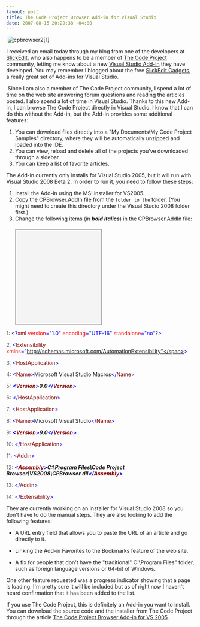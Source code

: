 ```yaml
---
layout: post
title: The Code Project Browser Add-in for Visual Studio
date: 2007-08-15 20:29:38 -04:00
---
```


 ![cpbrowser2[1]](http://gwb.blob.core.windows.net/sdorman/WindowsLiveWriter/TheCodeProjectBrowserAddinforVisualStudi_118BF/cpbrowser21_1.jpg) 

I received an email today through my blog from one of the developers at [SlickEdit](http://www.slickedit.com/component/option,com_frontpage/Itemid,1/), who also happens to be a member of [The Code Project](http://www.codeproject.com/ "The Code Project - Free Source Code and Tutorials") community, letting me know about a new [Visual Studio Add-in](http://www.codeproject.com/csharp/cpbrowser.asp) they have developed. You may remember I blogged about the free [SlickEdit Gadgets](http://geekswithblogs.net/sdorman/archive/2007/02/18/106641.aspx), a really great set of Add-ins for Visual Studio.

 Since I am also a member of The Code Project community, I spend a lot of time on the web site answering forum questions and reading the articles posted. I also spend a lot of time in Visual Studio. Thanks to this new Add-in, I can browse The Code Project directly in Visual Studio. I know that I can do this without the Add-in, but the Add-in provides some additional features:

1.  You can download files directly into a "My Documents\My Code Project Samples" directory, where they will be automatically unzipped and loaded into the IDE.  
2.  You can view, reload and delete all of the projects you've downloaded through a sidebar.  
3.  You can keep a list of favorite articles. 

The Add-in currently only installs for Visual Studio 2005, but it will run with Visual Studio 2008 Beta 2. In order to run it, you need to follow these steps:

1.  Install the Add-in using the MSI installer for VS2005.  
2.  Copy the CPBrowser.AddIn file from the `` folder to the `` folder. (You might need to create this directory under the Visual Studio 2008 folder first.)  
3.  Change the following items (in ***bold italics***) in the CPBrowser.AddIn file:  <div style="border-right: gray 1px solid; padding-right: 4px; border-top: gray 1px solid; padding-left: 4px; font-size: 8pt; padding-bottom: 4px; margin: 20px 0px 10px; overflow: auto; border-left: gray 1px solid; width: 46%; cursor: text; max-height: 300px; line-height: 12pt; padding-top: 4px; border-bottom: gray 1px solid; font-family: consolas, 'Courier New', courier, monospace; height: 245px; background-color: #f4f4f4"> <div style="padding-right: 0px; padding-left: 0px; font-size: 8pt; padding-bottom: 0px; overflow: visible; width: 100%; color: black; border-top-style: none; line-height: 12pt; padding-top: 0px; font-family: consolas, 'Courier New', courier, monospace; border-right-style: none; border-left-style: none; background-color: #f4f4f4; border-bottom-style: none">

<span style="color: #606060">   1:</span> <span style="color: #0000ff"><?</span><span style="color: #800000">xml</span> <span style="color: #ff0000">version</span><span style="color: #0000ff">="1.0"</span> <span style="color: #ff0000">encoding</span><span style="color: #0000ff">="UTF-16"</span> <span style="color: #ff0000">standalone</span><span style="color: #0000ff">="no"</span>?<span style="color: #0000ff">></span>

<span style="color: #606060">   2:</span> <span style="color: #0000ff"><</span><span style="color: #800000">Extensibility</span> <span style="color: #ff0000">xmlns</span><span style="color: #0000ff">="http://schemas.microsoft.com/AutomationExtensibility"</span><span style="color: #0000ff">></span>

<span style="color: #606060">   3:</span>     <span style="color: #0000ff"><</span><span style="color: #800000">HostApplication</span><span style="color: #0000ff">></span>

<span style="color: #606060">   4:</span>         <span style="color: #0000ff"><</span><span style="color: #800000">Name</span><span style="color: #0000ff">></span>Microsoft Visual Studio Macros<span style="color: #0000ff"></</span><span style="color: #800000">Name</span><span style="color: #0000ff">></span>

<span style="color: #606060">   5:</span>         ***<span style="color: #0000ff"><</span><span style="color: #800000">Version</span><span style="color: #0000ff">></span>9.0<span style="color: #0000ff"></</span><span style="color: #800000">Version</span><span style="color: #0000ff">></span>***

<span style="color: #606060">   6:</span>     <span style="color: #0000ff"></</span><span style="color: #800000">HostApplication</span><span style="color: #0000ff">></span>

<span style="color: #606060">   7:</span>     <span style="color: #0000ff"><</span><span style="color: #800000">HostApplication</span><span style="color: #0000ff">></span>

<span style="color: #606060">   8:</span>         <span style="color: #0000ff"><</span><span style="color: #800000">Name</span><span style="color: #0000ff">></span>Microsoft Visual Studio<span style="color: #0000ff"></</span><span style="color: #800000">Name</span><span style="color: #0000ff">></span>

<span style="color: #606060">   9:</span>         ***<span style="color: #0000ff"><</span><span style="color: #800000">Version</span><span style="color: #0000ff">></span>9.0<span style="color: #0000ff"></</span><span style="color: #800000">Version</span><span style="color: #0000ff">></span>***

<span style="color: #606060">  10:</span>     <span style="color: #0000ff"></</span><span style="color: #800000">HostApplication</span><span style="color: #0000ff">></span>

<span style="color: #606060">  11:</span>     <span style="color: #0000ff"><</span><span style="color: #800000">Addin</span><span style="color: #0000ff">></span>

<span style="color: #606060">  12:</span>         ***<span style="color: #0000ff"><</span><span style="color: #800000">Assembly</span><span style="color: #0000ff">></span>C:\Program Files\Code Project Browser\VS2008\CPBrowser.dll<span style="color: #0000ff"></</span><span style="color: #800000">Assembly</span><span style="color: #0000ff">></span>***

<span style="color: #606060">  13:</span>     <span style="color: #0000ff"></</span><span style="color: #800000">Addin</span><span style="color: #0000ff">></span>

<span style="color: #606060">  14:</span> <span style="color: #0000ff"></</span><span style="color: #800000">Extensibility</span><span style="color: #0000ff">></span>
</div></div>


They are currently working on an installer for Visual Studio 2008 so you don't have to do the manual steps. They are also looking to add the following features:

*   A URL entry field that allows you to paste the URL of an article and go directly to it. 

*   Linking the Add-in Favorites to the Bookmarks feature of the web site. 

*   A fix for people that don't have the "traditional" C:\Program Files" folder, such as foreign language versions or 64-bit of Windows.


One other feature requested was a progress indicator showing that a page is loading. I'm pretty sure it will be included but as of right now I haven't heard confirmation that it has been added to the list.

If you use The Code Project, this is definitely an Add-in you want to install. You can download the source code and the installer from The Code Project through the article [The Code Project Browser Add-in for VS 2005](http://www.codeproject.com/csharp/cpbrowser.asp).
